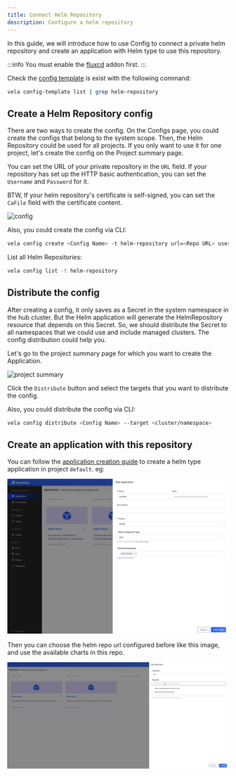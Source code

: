 ```yaml
---
title: Connect Helm Repository
description: Configure a helm repository
---
```


In this guide, we will introduce how to use Config to connect a private helm repository and create an application with Helm type to use this repository.

:::info
You must enable the [fluxcd](../../../reference/addons/fluxcd) addon first.
:::

Check the [config template](./config-template) is exist with the following command:

```bash
vela config-template list | grep helm-repository
```

## Create a Helm Repository config

There are two ways to create the config. On the Configs page, you could create the configs that belong to the system scope. Then, the Helm Repository could be used for all projects. If you only want to use it for one project, let's create the config on the Project summary page.

You can set the URL of your private repository in the `URL` field. If your repository has set up the HTTP basic authentication, you can set the `Username` and `Password` for it.

BTW, If your helm repository's certificate is self-signed, you can set the `CaFile` field with the certificate content.

![config](https://static.kubevela.net/images/1.6/create-config.jpg)

Also, you could create the config via CLI:

```bash
vela config create <Config Name> -t helm-repository url=<Repo URL> username=<Username> password=<password>
```

List all Helm Repositories:

```bash
vela config list -t helm-repository
```

## Distribute the config

After creating a config, it only saves as a Secret in the system namespace in the hub cluster. But the Helm application will generate the HelmRepository resource that depends on this Secret. So, we should distribute the Secret to all namespaces that we could use and include managed clusters. The config distribution could help you.

Let's go to the project summary page for which you want to create the Application.

![project summary](https://static.kubevela.net/images/1.6/project-summary.jpg)

Click the `Distribute` button and select the targets that you want to distribute the config.

Also, you could distribute the config via CLI:

```bash
vela config distribute <Config Name> --target <cluster/namespace>
```

## Create an application with this repository

You can follow the [application creation guide](../application/create-application) to create a helm type application in project `default`. eg:

![helm-type-app](../../../resources/new-helm-type-app.jpg)

Then you can choose the helm repo url configured before like this image, and use the available charts in this repo.

![helm-app](../../../resources/helm-app.jpg)